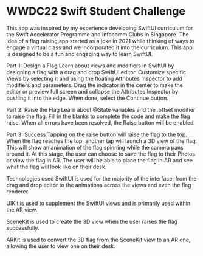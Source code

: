 # WWDC22 Swift Student Challenge
This app was inspired by my experience developing SwiftUI curriculum for the Swift Accelerator Programme and Infocomm Clubs in Singapore. The idea of a flag raising app started as a joke in 2021 while thinking of ways to engage a virtual class and we incorporated it into the curriculum. This app is designed to be a fun and engaging way to learn SwiftUI.

Part 1: Design a Flag
Learn about views and modifiers in SwiftUI by designing a flag with a drag and drop SwiftUI editor. Customize specific Views by selecting it and using the floating Attributes Inspector to add modifiers and parameters. Drag the indicator in the center to make the editor or preview full screen and collapse the Attributes Inspector by pushing it into the edge. When done, select the Continue button.

Part 2: Raise the Flag
Learn about @State variables and the .offset modifier to raise the flag. Fill in the blanks to complete the code and make the flag raise. When all errors have been resolved, the Raise button will be enabled.

Part 3: Success
Tapping on the raise button will raise the flag to the top. When the flag reaches the top, another tap will launch a 3D view of the flag. This will show an animation of the flag spinning while the camera pans around it. At this stage, the user can choose to save the flag to their Photos or view the flag in AR. The user will be able to place the flag in AR and see what the flag will look like on their desk.

Technologies used
SwiftUI is used for the majority of the interface, from the drag and drop editor to the animations across the views and even the flag renderer.

UIKit is used to supplement the SwiftUI views and is primarily used within the AR view.

SceneKit is used to create the 3D view when the user raises the flag successfully. 

ARKit is used to convert the 3D flag from the SceneKit view to an AR one, allowing the user to view one on their desk.
